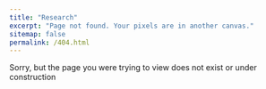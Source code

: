 ```yaml
---
title: "Research"
excerpt: "Page not found. Your pixels are in another canvas."
sitemap: false
permalink: /404.html
---
```


Sorry, but the page you were trying to view does not exist or under construction


